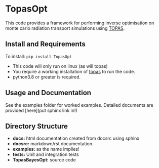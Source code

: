 # TopasOpt


This code provides a framework for performing inverse optimisation on monte carlo radiation transport 
simulations using [TOPAS](https://www.google.com/search?channel=fs&client=ubuntu&q=topas+MC).

## Install and Requirements

To install: ```pip install TopasOpt```

- This code will only run on linux (as will topas)
- You require a working installation of [topas](https://topas.readthedocs.io/en/latest/getting-started/intro.html) to run the code.
- python3.8 or greater is required.

## Usage and Documentation

See the examples folder for worked examples.
Detailed documents are provided [here](put sphinx link in!)

## Directory Structure

- **docs:** html documentation created from docsrc using sphinx
- **docsrc:** markdown/rst documentation.
- **examples:** as the name implies!
- **tests:** Unit and integration tests
- **TopasBayesOpt:** source code







